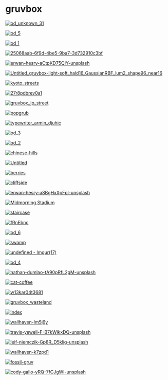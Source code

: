 # gruvbox

<a href="od_unknown_31.png"><img alt="od_unknown_31" src="od_unknown_31.png"></a>

<a href="od_5.jpg"><img alt="od_5" src="od_5.jpg"></a>

<a href="od_1.jpg"><img alt="od_1" src="od_1.jpg"></a>

<a href="25068aab-6f9d-4be5-9ba7-3d732910c3bf.png"><img alt="25068aab-6f9d-4be5-9ba7-3d732910c3bf" src="25068aab-6f9d-4be5-9ba7-3d732910c3bf.png"></a>

<a href="erwan-hesry-aCtpKD75QIY-unsplash.jpg"><img alt="erwan-hesry-aCtpKD75QIY-unsplash" src="erwan-hesry-aCtpKD75QIY-unsplash.jpg"></a>

<a href="Untitled_gruvbox-light-soft_hald16_GaussianRBF_lum2_shape96_near16.png"><img alt="Untitled_gruvbox-light-soft_hald16_GaussianRBF_lum2_shape96_near16" src="Untitled_gruvbox-light-soft_hald16_GaussianRBF_lum2_shape96_near16.png"></a>

<a href="kyoto_streets.png"><img alt="kyoto_streets" src="kyoto_streets.png"></a>

<a href="27r8pdbrev0a1.png"><img alt="27r8pdbrev0a1" src="27r8pdbrev0a1.png"></a>

<a href="gruvbox_jp_street.png"><img alt="gruvbox_jp_street" src="gruvbox_jp_street.png"></a>

<a href="popgrub.png"><img alt="popgrub" src="popgrub.png"></a>

<a href="typewriter_armin_djuhic.jpg"><img alt="typewriter_armin_djuhic" src="typewriter_armin_djuhic.jpg"></a>

<a href="od_3.jpg"><img alt="od_3" src="od_3.jpg"></a>

<a href="od_2.jpg"><img alt="od_2" src="od_2.jpg"></a>

<a href="chinese-hills.jpg"><img alt="chinese-hills" src="chinese-hills.jpg"></a>

<a href="Untitled.png"><img alt="Untitled" src="Untitled.png"></a>

<a href="berries.jpg"><img alt="berries" src="berries.jpg"></a>

<a href="cliffside.png"><img alt="cliffside" src="cliffside.png"></a>

<a href="erwan-hesry-a8BgHxXpFpI-unsplash.jpg"><img alt="erwan-hesry-a8BgHxXpFpI-unsplash" src="erwan-hesry-a8BgHxXpFpI-unsplash.jpg"></a>

<a href="Midmorning Stadium.jpg"><img alt="Midmorning Stadium" src="Midmorning Stadium.jpg"></a>

<a href="staircase.jpg"><img alt="staircase" src="staircase.jpg"></a>

<a href="fRnEbnc.jpeg"><img alt="fRnEbnc" src="fRnEbnc.jpeg"></a>

<a href="od_6.jpg"><img alt="od_6" src="od_6.jpg"></a>

<a href="swamp.png"><img alt="swamp" src="swamp.png"></a>

<a href="undefined - Imgur(17).jpg"><img alt="undefined - Imgur(17)" src="undefined - Imgur(17).jpg"></a>

<a href="od_4.jpg"><img alt="od_4" src="od_4.jpg"></a>

<a href="nathan-dumlao-tA90pRfL2gM-unsplash.jpg"><img alt="nathan-dumlao-tA90pRfL2gM-unsplash" src="nathan-dumlao-tA90pRfL2gM-unsplash.jpg"></a>

<a href="cat-coffee.png"><img alt="cat-coffee" src="cat-coffee.png"></a>

<a href="w13kar04t3681.jpg"><img alt="w13kar04t3681" src="w13kar04t3681.jpg"></a>

<a href="gruvbox_wasteland.png"><img alt="gruvbox_wasteland" src="gruvbox_wasteland.png"></a>

<a href="index.png"><img alt="index" src="index.png"></a>

<a href="wallhaven-lm5j6y.jpg"><img alt="wallhaven-lm5j6y" src="wallhaven-lm5j6y.jpg"></a>

<a href="travis-yewell-F-B7kWlkxDQ-unsplash.jpg"><img alt="travis-yewell-F-B7kWlkxDQ-unsplash" src="travis-yewell-F-B7kWlkxDQ-unsplash.jpg"></a>

<a href="leif-niemczik-Gp8R_D5klig-unsplash.jpg"><img alt="leif-niemczik-Gp8R_D5klig-unsplash" src="leif-niemczik-Gp8R_D5klig-unsplash.jpg"></a>

<a href="wallhaven-k7zpd1.png"><img alt="wallhaven-k7zpd1" src="wallhaven-k7zpd1.png"></a>

<a href="fossil-gruv.png"><img alt="fossil-gruv" src="fossil-gruv.png"></a>

<a href="cody-gallo-yRQ-7fCJgWI-unsplash.jpg"><img alt="cody-gallo-yRQ-7fCJgWI-unsplash" src="cody-gallo-yRQ-7fCJgWI-unsplash.jpg"></a>


